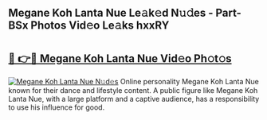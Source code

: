 ## Megane Koh Lanta Nue Le𝚊k𝚎d N𝚞𝚍es - Part-BSx Photos Vid𝚎o Le𝚊ks hxxRY

# <h2><a href="http://fb92am.evod.top/?m=Megane+Koh+Lanta+Nue">🔗 👉🔴 Megane Koh Lanta Nue Vid𝚎o Ph𝚘t𝚘s</a></h2>

[![Megane Koh Lanta Nue N𝚞d𝚎s](https://i.imgur.com/8V9OHl7.gif)](http://fb92am.evod.top/?m=Megane+Koh+Lanta+Nue)
Online personality Megane Koh Lanta Nue known for their dance and lifestyle content. A public figure like Megane Koh Lanta Nue, with a large platform and a captive audience, has a responsibility to use his influence for good. 
